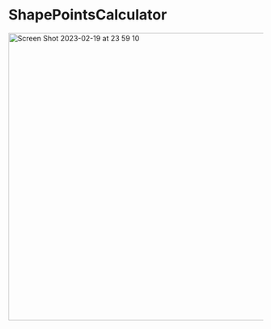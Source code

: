 # ShapePointsCalculator

<img width="569" alt="Screen Shot 2023-02-19 at 23 59 10" src="https://user-images.githubusercontent.com/43708297/219974819-3633017f-395b-4106-a12c-6e83ed4e9c4a.png">
